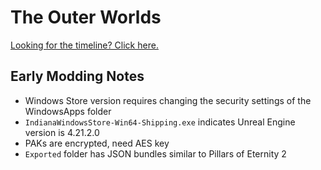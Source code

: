 <!-- TITLE: The Outer Worlds -->

# The Outer Worlds
[Looking for the timeline? Click here.](/the-outer-worlds/timeline)

## Early Modding Notes

* Windows Store version requires changing the security settings of the WindowsApps folder
* `IndianaWindowsStore-Win64-Shipping.exe` indicates Unreal Engine version is 4.21.2.0
* PAKs are encrypted, need AES key
* `Exported` folder has JSON bundles similar to Pillars of Eternity 2